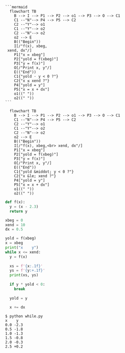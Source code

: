 <pre><code class="language-python">```mermaid
  flowchart TB
    B --> I --> P1 --> P2 --> o1 --> P3 --> O --> C1
    C1 --"N"--> P4 --> P5 --> C2
    C2 --"Y"--> o1
    C1 --"Y"--> o2
    C2 --"N"--> o2
    o2 --> E
    B(("Begin"))
    I[/"f(x), xbeg,<br> xend, dx"/]
    P1["x = xbeg"]
    P2["yold = f(xbeg)"]
    P3["y = f(x)"]
    O[/"Print x, y"/]
    E(("End"))
    C1{"yold &middot; y < 0 ?"}
    C2{"x &le; xend ?"}
    P4["yold = y"]
    P5["x = x + dx"]
    o1((" "))
    o2((" "))
```</code></pre>

```mermaid
  flowchart TB
    B --> I --> P1 --> P2 --> o1 --> P3 --> O --> C1
    C1 --"N"--> P4 --> P5 --> C2
    C2 --"Y"--> o1
    C1 --"Y"--> o2
    C2 --"N"--> o2
    o2 --> E
    B(("Begin"))
    I[/"f(x), xbeg,<br> xend, dx"/]
    P1["x = xbeg"]
    P2["yold = f(xbeg)"]
    P3["y = f(x)"]
    O[/"Print x, y"/]
    E(("End"))
    C1{"yold &middot; y < 0 ?"}
    C2{"x &le; xend ?"}
    P4["yold = y"]
    P5["x = x + dx"]
    o1((" "))
    o2((" "))
```


```python
def f(x):
  y = (x - 2.3)
  return y

xbeg = 0
xend = 10
dx = 0.5

yold = f(xbeg)
x = xbeg
print("x    y")
while x <= xend:
  y = f(x)
  
  xs = f'{x:.1f}'
  ys = f'{y:+.1f}'
  print(xs, ys)
  
  if y * yold < 0:
    break
  
  yold = y
  
  x += dx
```

```shell
$ python while.py
x    y
0.0 -2.3
0.5 -1.8
1.0 -1.3
1.5 -0.8
2.0 -0.3
2.5 +0.2
```
